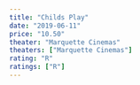 ```yaml
---
title: "Childs Play"
date: "2019-06-11"
price: "10.50"
theater: "Marquette Cinemas"
theaters: ["Marquette Cinemas"]
rating: "R"
ratings: ["R"]
---
```

